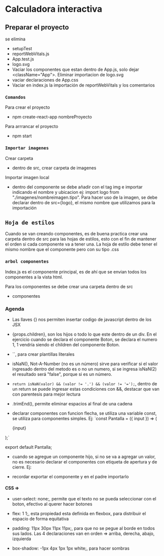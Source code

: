 # Calculadora interactiva


## Preparar el proyecto

se elimina
- setupTest
- reportWebVitals.js
- App.test.js
- logo.svg
- Vaciar los componentes que estan dentro de App.js, solo dejar <className="App">. Eliminar importacion de logo.svg
- vaciar declaraciones de App.css
- Vaciar en index.js la importación de reportWebVitals y los comentarios

### `Comandos`

Para crear el proyecto
- npm create-react-app nombreProyecto

Para arrrancar el proyecto
- npm start

### `Importar imagenes`

Crear carpeta
- dentro de src, crear carpeta de imagenes

Importar imagen local
- dentro del componente se debe añadir con el tag img e importar indicando el nombre y ubicacion ej: import logo from "./imagenes/nombreimagen.tipo". Para hacer uso de la imagen, se debe declarar dentro de src={logo}, el mismo nombre que utilizamos para la importación

## `Hoja de estilos`

Cuando se van creando componentes, es de buena practica crear una carpeta dentro de src para las hojas de estilos, esto con el fin de mantener el orden si cada componente va a tener una. La hoja de estilo debe tener el mismo nombre que el componente pero con su tipo .css

### `arbol componentes`

Index.js es el componente principal, es de ahí que se envian todos los componentes a la vista html.

Para los componentes se debe crear una carpeta dentro de src
- componentes

### Agenda

- Las llaves {} nos permiten insertar codigo de javascript dentro de los JSX

- {props.children}, son los hijos o todo lo que este dentro de un div. En el ejercicio cuando se declara el componente Boton, se declara el numero 1, 1 vendría siendo el children del componente Boton.

- ``, para crear plantillas literales

- isNaN(), Not-A-Number (no es un número) sirve para verificar si el valor ingresado dentro del metodo es o no un numero, si se ingresa isNaN(2) el resultado será "false", porque si es un número.

- `return isNaN(valor) && (valor != '.') && (valor != '=');`, dentro de un return se puede ingresar estas condiciones con &&, destacar que van con parentesis para mejor lectura

- .trimEnd(), permite eliminar espacios al final de una cadena

- declarar componentes con funcion flecha, se utiliza una variable const, se utiliza para componentes simples. Ej: 
`const Pantalla = ({ input }) => (
  <div className='input'>
    {input}
  </div>
);`

export default Pantalla;

- cuando se agregue un componente hijo, si no se va a agregar un valor, no es necesario declarar el componentes con etiqueta de apertura y de cierre. Ej: <Pantalla/>

- recordar exportar el componente y en el padre importarlo

#### CSS => 
- user-select: none;, permite que el texto no se pueda seleccionar con el boton, efectivo al querer hacer botones

- flex: 1 1;,
 esta propiedad esta definida en flexbox, para distribuir el espacio de forma equitativa

 -  padding: 11px 30px 11px 11px;, para que no se pegue al borde en todos sus lados. Las 4 declaraciones van en orden => arriba, derecha, abajo, izquierda

 - box-shadow: -1px 4px 1px 1px white;, para hacer sombras